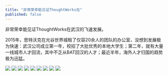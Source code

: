 ```yaml
---
title: "非常荣幸能见证ThoughtWorks在"
published: false
---
```

非常荣幸能见证ThoughtWorks在武汉的飞速发展。

2015年，思特沃克在光谷世界城租了仅容20余人的团队的办公室，没想到发展极为快速：武汉公司成立第一年，校招了大批优秀的本地大学生；第二年，就有大量一线城市人才回流，其中不乏从BAT回汉的人才；最近半年，海外人才归国的趋势极为迅猛。

![](./1.jpg)
![](./2.jpg)
![](./3.jpg)
![](./4.jpg)
![](./5.jpg)
![](./6.jpg)
![](./7.jpg)
![](./8.jpg)
![](./9.jpg)
